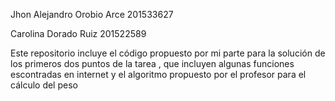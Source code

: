 Jhon Alejandro Orobio Arce 201533627

Carolina Dorado Ruiz 201522589

Este repositorio incluye el código propuesto por mi parte para la solución de los primeros dos puntos de la tarea , que incluyen algunas funciones escontradas en internet y el algoritmo propuesto por el profesor para el cálculo del peso
